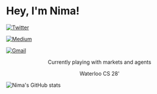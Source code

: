 <h1>Hey, I'm Nima! </h1>

  

<p  align="center">


<a  href="https://twitter.com/PourjafarNima"><img  src="https://img.shields.io/badge/-pourjafarnima-628FDB?style=for-the-badge&amp;logo=Twitter&amp;logoColor=white&amp;link=https://twitter.com/PourjafarNima"  alt="Twitter"></a>

<a  href="https://nimapourjafar.medium.com/"><img  src="https://img.shields.io/badge/-nimapourjafar-2A3752?style=for-the-badge&amp;logo=Medium&amp;logoColor=white&amp;link=https://nimapourjafar.medium.com/"  alt="Medium"></a>

<a  href="mailto:nima.pourjafar123@gmail.com"><img  src="https://img.shields.io/badge/-nima.pourjafar123@gmail.com-610cff?style=for-the-badge&amp;logo=Gmail&amp;logoColor=white&amp;link=mailto:nima.pourjafar123@gmail.com"  alt="Gmail"></a>

</p>

<p  align="center">Currently playing with markets and agents</p>

<p  align="center">Waterloo CS 28'</p>
  

![Nima's GitHub stats](https://github-readme-stats.vercel.app/api?username=nimapourjafar&count_private=true)

  
